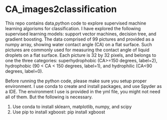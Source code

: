 # CA_images2classification
This repo contains data,python code to explore supervised machine learning algorisms for classification. I have explored the following supervised learning models: support vector machines, decision tree, and gradient boosting. 
The data comprised of 99 pictures and provided as a numpy array, showing water contact angle (CA) on a flat surface. Such pictures are commonly used for measuring the contact angle of liquid droplets on a flat surface. Each picture is 32 by 32 pixels, and belongs to one the three categories: superhydrophobic (CA>=150 degrees, label=2), hydrophobic (90 < CA < 150 degrees, label=1), and hydrophilic (CA<90 degrees, label=0). 

Before running the python code, please make sure you setup proper environment. I use conda to create and install packages, and use Spyder as a IDE. The environment I use is provided in the yml file, you might not need all of them. But the following is necessary.
1. Use conda to install sklearn, matplotlib, numpy, and scipy
2. Use pip to install xgboost: pip install xgboost

